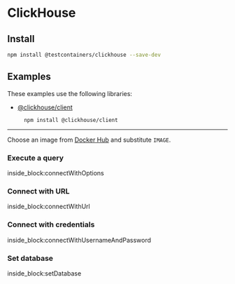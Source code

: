 # ClickHouse

## Install

```bash
npm install @testcontainers/clickhouse --save-dev
```

## Examples

These examples use the following libraries:

- [@clickhouse/client](https://www.npmjs.com/package/@clickhouse/client)

        npm install @clickhouse/client

---

Choose an image from [Docker Hub](https://hub.docker.com/r/clickhouse/clickhouse-server) and substitute `IMAGE`.

### Execute a query

<!--codeinclude-->
[](../../packages/modules/clickhouse/src/clickhouse-container.test.ts) inside_block:connectWithOptions
<!--/codeinclude-->

### Connect with URL

<!--codeinclude-->
[](../../packages/modules/clickhouse/src/clickhouse-container.test.ts) inside_block:connectWithUrl
<!--/codeinclude-->

### Connect with credentials

<!--codeinclude-->
[](../../packages/modules/clickhouse/src/clickhouse-container.test.ts) inside_block:connectWithUsernameAndPassword
<!--/codeinclude-->

### Set database

<!--codeinclude-->
[](../../packages/modules/clickhouse/src/clickhouse-container.test.ts) inside_block:setDatabase
<!--/codeinclude-->
